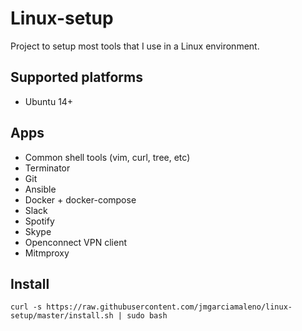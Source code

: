 # Linux-setup

Project to setup most tools that I use in a Linux environment.

## Supported platforms

- Ubuntu 14+

## Apps

- Common shell tools (vim, curl, tree, etc)
- Terminator
- Git
- Ansible
- Docker + docker-compose
- Slack
- Spotify
- Skype
- Openconnect VPN client
- Mitmproxy

## Install

```
curl -s https://raw.githubusercontent.com/jmgarciamaleno/linux-setup/master/install.sh | sudo bash
```
